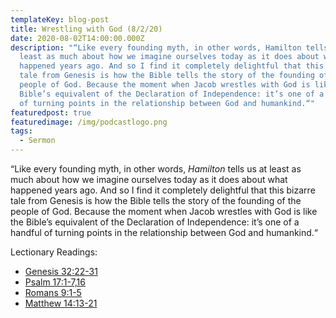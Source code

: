 ```yaml
---
templateKey: blog-post
title: Wrestling with God (8/2/20)
date: 2020-08-02T14:00:00.000Z
description: "“Like every founding myth, in other words, Hamilton tells us at
  least as much about how we imagine ourselves today as it does about what
  happened years ago. And so I find it completely delightful that this bizarre
  tale from Genesis is how the Bible tells the story of the founding of the
  people of God. Because the moment when Jacob wrestles with God is like the
  Bible’s equivalent of the Declaration of Independence: it’s one of a handful
  of turning points in the relationship between God and humankind.“"
featuredpost: true
featuredimage: /img/podcastlogo.png
tags:
  - Sermon
---
```

“Like every founding myth, in other words, *Hamilton* tells us at least as much about how we imagine ourselves today as it does about what happened years ago. And so I find it completely delightful that this bizarre tale from Genesis is how the Bible tells the story of the founding of the people of God. Because the moment when Jacob wrestles with God is like the Bible’s equivalent of the Declaration of Independence: it’s one of a handful of turning points in the relationship between God and humankind.“

Lectionary Readings:[](http://lectionarypage.net/YearA_RCL/Pentecost/AProp13_RCL.html#ot1)

* [Genesis 32:22-31](http://lectionarypage.net/YearA_RCL/Pentecost/AProp13_RCL.html#ot1)[](http://lectionarypage.net/YearA_RCL/Pentecost/AProp13_RCL.html#ps1)
* [Psalm 17:1-7,16](http://lectionarypage.net/YearA_RCL/Pentecost/AProp13_RCL.html#ps1)[](http://lectionarypage.net/YearA_RCL/Pentecost/AProp13_RCL.html#nt1)
* [Romans 9:1-5](http://lectionarypage.net/YearA_RCL/Pentecost/AProp13_RCL.html#nt1)[](http://lectionarypage.net/YearA_RCL/Pentecost/AProp13_RCL.html#gsp1)
* [Matthew 14:13-21](http://lectionarypage.net/YearA_RCL/Pentecost/AProp13_RCL.html#gsp1)